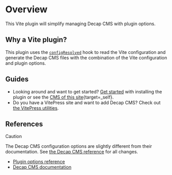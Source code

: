 # Overview

This Vite plugin will simplify managing Decap CMS with plugin options.

## Why a Vite plugin?

This plugin uses the [`configResolved`](https://vitejs.dev/guide/api-plugin.html#configresolved) hook to read the Vite configuration and generate the Decap CMS files with the combination of the Vite configuration and plugin options.

## Guides

- Looking around and want to get started? [Get started](getting-started) with installing the plugin or see the [CMS of this site](/admin/index.html){target=_self}.
- Do you have a VitePress site and want to add Decap CMS? Check out [the VitePress utilities](vitepress).

## References

> [!CAUTION]
> The Decap CMS configuration options are slightly different from their documentation. See [the Decap CMS reference](../reference/index#decap-config) for all changes.

- [Plugin options reference](../reference/)
- [Decap CMS documentation](https://decapcms.org/docs/configuration-options/)
